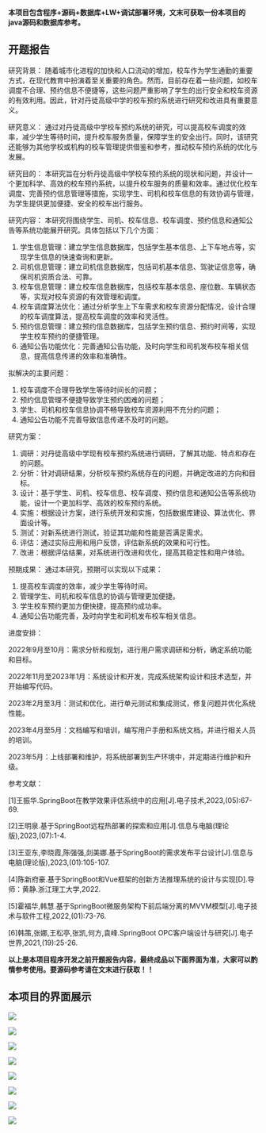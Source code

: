 ****本项目包含程序+源码+数据库+LW+调试部署环境，文末可获取一份本项目的java源码和数据库参考。****

## ******开题报告******

研究背景：
随着城市化进程的加快和人口流动的增加，校车作为学生通勤的重要方式，在现代教育中扮演着至关重要的角色。然而，目前存在着一些问题，如校车调度不合理、预约信息不便捷等，这些问题严重影响了学生的出行安全和校车资源的有效利用。因此，针对丹徒高级中学的校车预约系统进行研究和改进具有重要意义。

研究意义：
通过对丹徒高级中学校车预约系统的研究，可以提高校车调度的效率，减少学生等待时间，提升校车服务质量，保障学生的安全出行。同时，该研究还能够为其他学校或机构的校车管理提供借鉴和参考，推动校车预约系统的优化与发展。

研究目的：
本研究旨在分析丹徒高级中学校车预约系统的现状和问题，并设计一个更加科学、高效的校车预约系统，以提升校车服务的质量和效率。通过优化校车调度、完善预约信息管理等措施，实现学生、司机和校车信息的有效协调与管理，为学生提供更加便捷、安全的校车出行服务。

研究内容： 本研究将围绕学生、司机、校车信息、校车调度、预约信息和通知公告等系统功能展开研究。具体包括以下几个方面：

  1. 学生信息管理：建立学生信息数据库，包括学生基本信息、上下车地点等，实现学生信息的快速查询和更新。
  2. 司机信息管理：建立司机信息数据库，包括司机基本信息、驾驶证信息等，确保司机资质合法、可靠。
  3. 校车信息管理：建立校车信息数据库，包括校车基本信息、座位数、车辆状态等，实现对校车资源的有效管理和调度。
  4. 校车调度算法优化：通过分析学生上下车需求和校车资源分配情况，设计合理的校车调度算法，提高校车调度的效率和灵活性。
  5. 预约信息管理：建立预约信息数据库，包括学生预约信息、预约时间等，实现学生校车预约的便捷管理。
  6. 通知公告功能优化：完善通知公告功能，及时向学生和司机发布校车相关信息，提高信息传递的效率和准确性。

拟解决的主要问题：

  1. 校车调度不合理导致学生等待时间长的问题；
  2. 预约信息管理不便捷导致学生预约困难的问题；
  3. 学生、司机和校车信息协调不畅导致校车资源利用不充分的问题；
  4. 通知公告功能不完善导致信息传递不及时的问题。

研究方案：

  1. 调研：对丹徒高级中学现有校车预约系统进行调研，了解其功能、特点和存在的问题。
  2. 分析：针对调研结果，分析校车预约系统存在的问题，并确定改进的方向和目标。
  3. 设计：基于学生、司机、校车信息、校车调度、预约信息和通知公告等系统功能，设计一个更加科学、高效的校车预约系统。
  4. 实施：根据设计方案，进行系统开发和实施，包括数据库建设、算法优化、界面设计等。
  5. 测试：对新系统进行测试，验证其功能和性能是否满足需求。
  6. 评估：通过实际应用和用户反馈，评估新系统的效果和可行性。
  7. 改进：根据评估结果，对系统进行改进和优化，提高其稳定性和用户体验。

预期成果： 通过本研究，预期可以实现以下成果：

  1. 提高校车调度的效率，减少学生等待时间。
  2. 管理学生、司机和校车信息的协调与管理更加便捷。
  3. 学生校车预约更加方便快捷，提高预约成功率。
  4. 通知公告功能完善，及时向学生和司机发布校车相关信息。

进度安排：

2022年9月至10月：需求分析和规划，进行用户需求调研和分析，确定系统功能和目标。

2022年11月至2023年1月：系统设计和开发，完成系统架构设计和技术选型，并开始编写代码。

2023年2月至3月：测试和优化，进行单元测试和集成测试，修复问题并优化系统性能。

2023年4月至5月：文档编写和培训，编写用户手册和系统文档，并进行相关人员的培训。

2023年5月：上线部署和维护，将系统部署到生产环境中，并定期进行维护和升级。

参考文献：

[1]王振华.SpringBoot在教学效果评估系统中的应用[J].电子技术,2023,(05):67-69.

[2]王明泉.基于SpringBoot远程热部署的探索和应用[J].信息与电脑(理论版),2023,(07):1-4.

[3]王亚东,李晓霞,陈强强,剡美娜.基于SpringBoot的需求发布平台设计[J].信息与电脑(理论版),2023,(01):105-107.

[4]陈新府豪.基于SpringBoot和Vue框架的创新方法推理系统的设计与实现[D].导师：黄静.浙江理工大学,2022.

[5]霍福华,韩慧.基于SpringBoot微服务架构下前后端分离的MVVM模型[J].电子技术与软件工程,2022,(01):73-76.

[6]韩策,张娜,王松亭,张凯,何方,袁峰.SpringBoot OPC客户端设计与研究[J].电子世界,2021,(19):25-26.

****以上是本项目程序开发之前开题报告内容，最终成品以下面界面为准，大家可以酌情参考使用。要源码参考请在文末进行获取！！****

## ******本项目的界面展示******

![](./res/4b7efe1597b644c1a5776bdb64a7c739.png)

![](./res/93672ea36faf43e0975aa08552c128b9.png)

![](./res/f7033439daf64e6d8371ad51e3d8d85c.png)

![](./res/1cd42ff60df94f7fa4df8a30ff970000.png)

![](./res/37eb5ce047ba4d8bb392b6746ce954c1.png)

![](./res/ac219a14f05c4cd7abec7c102dd54749.png)

![](./res/e72f4d5c81a44dc4b03fb07f5f3c0d66.png)

![](./res/5106e8f7bffa45fd92c2d61f87cad7fe.png)


